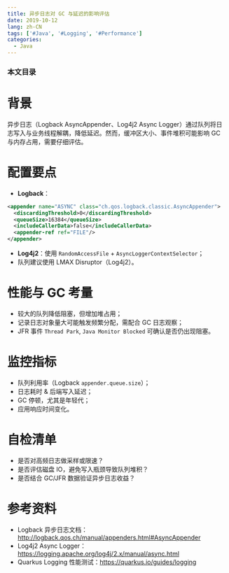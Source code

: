```yaml
---
title: 异步日志对 GC 与延迟的影响评估
date: 2019-10-12
lang: zh-CN
tags: ['#Java', '#Logging', '#Performance']
categories:
  - Java
---
```


### 本文目录
<!-- toc -->

# 背景
异步日志（Logback AsyncAppender、Log4j2 Async Logger）通过队列将日志写入与业务线程解耦，降低延迟。然而，缓冲区大小、事件堆积可能影响 GC 与内存占用，需要仔细评估。

# 配置要点
- **Logback**：
```xml
<appender name="ASYNC" class="ch.qos.logback.classic.AsyncAppender">
  <discardingThreshold>0</discardingThreshold>
  <queueSize>16384</queueSize>
  <includeCallerData>false</includeCallerData>
  <appender-ref ref="FILE"/>
</appender>
```
- **Log4j2**：使用 `RandomAccessFile` + `AsyncLoggerContextSelector`；
- 队列建议使用 LMAX Disruptor（Log4j2）。

# 性能与 GC 考量
- 较大的队列降低阻塞，但增加堆占用；
- 记录日志对象量大可能触发频繁分配，需配合 GC 日志观察；
- JFR 事件 `Thread Park`, `Java Monitor Blocked` 可确认是否仍出现阻塞。

# 监控指标
- 队列利用率（Logback `appender.queue.size`）；
- 日志耗时 & 后端写入延迟；
- GC 停顿，尤其是年轻代；
- 应用响应时间变化。

# 自检清单
- 是否对高频日志做采样或限速？
- 是否评估磁盘 IO，避免写入瓶颈导致队列堆积？
- 是否结合 GC/JFR 数据验证异步日志收益？

# 参考资料
- Logback 异步日志文档：http://logback.qos.ch/manual/appenders.html#AsyncAppender
- Log4j2 Async Logger：https://logging.apache.org/log4j/2.x/manual/async.html
- Quarkus Logging 性能测试：https://quarkus.io/guides/logging
